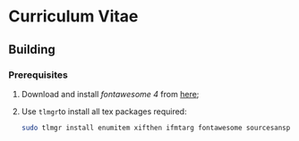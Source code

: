 [fontawesome]: https://fontawesome.com/v4.7.0/

# Curriculum Vitae

## Building

### Prerequisites

1. Download and install *fontawesome 4* from [here][fontawesome];

2. Use `tlmgr`to install all tex packages required:
    ```bash
    sudo tlmgr install enumitem xifthen ifmtarg fontawesome sourcesanspro tcolorbox environ trimspaces lm-math
    ```
